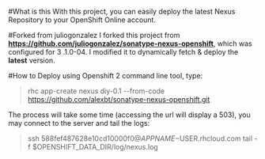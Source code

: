 #What is this
With this project, you can easily deploy the latest Nexus Repository to your OpenShift Online account.

#Forked from juliogonzalez
I forked this project from **https://github.com/juliogonzalez/sonatype-nexus-openshift**, which was configured for 3
.1.0-04. I modified it to dynamically fetch & deploy the **latest** version.

#How to Deploy
using Openshift 2 command line tool, type:
> rhc app-create nexus diy-0.1 --from-code https://github.com/alexbt/sonatype-nexus-openshift.git

The process will take some time (accessing the url will display a 503), you may connect to the server and tail 
the logs:

> ssh 588fef487628e10cd10000f0@$APPNAME-$USER.rhcloud.com
> tail -f $OPENSHIFT_DATA_DIR/log/nexus.log
  